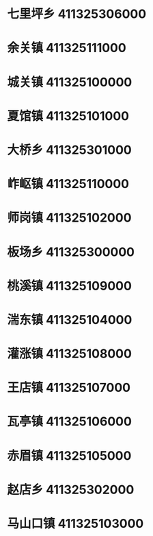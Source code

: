 # 七里坪乡 411325306000
# 余关镇 411325111000
# 城关镇 411325100000
# 夏馆镇 411325101000
# 大桥乡 411325301000
# 岞岖镇 411325110000
# 师岗镇 411325102000
# 板场乡 411325300000
# 桃溪镇 411325109000
# 湍东镇 411325104000
# 灌涨镇 411325108000
# 王店镇 411325107000
# 瓦亭镇 411325106000
# 赤眉镇 411325105000
# 赵店乡 411325302000
# 马山口镇 411325103000

